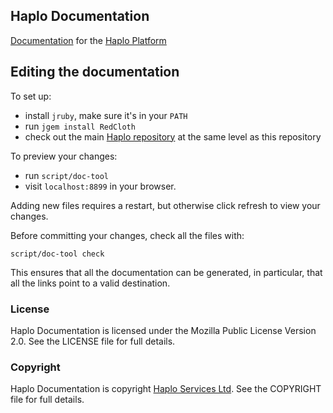 ## Haplo Documentation

[Documentation](http://docs.haplo.org) for the [Haplo Platform](http://haplo.org)

## Editing the documentation

To set up:

* install `jruby`, make sure it's in your `PATH`
* run `jgem install RedCloth`
* check out the main [Haplo repository](https://github.com/haplo-org/haplo) at the same level as this repository

To preview your changes:

* run `script/doc-tool`
* visit `localhost:8899` in your browser.

Adding new files requires a restart, but otherwise click refresh to view your changes.

Before committing your changes, check all the files with:

`script/doc-tool check`

This ensures that all the documentation can be generated, in particular, that all the links point to a valid destination.

### License

Haplo Documentation is licensed under the Mozilla Public License Version 2.0. See the LICENSE file for full details.

### Copyright

Haplo Documentation is copyright [Haplo Services Ltd](http://www.haplo-services.com). See the COPYRIGHT file for full details.
